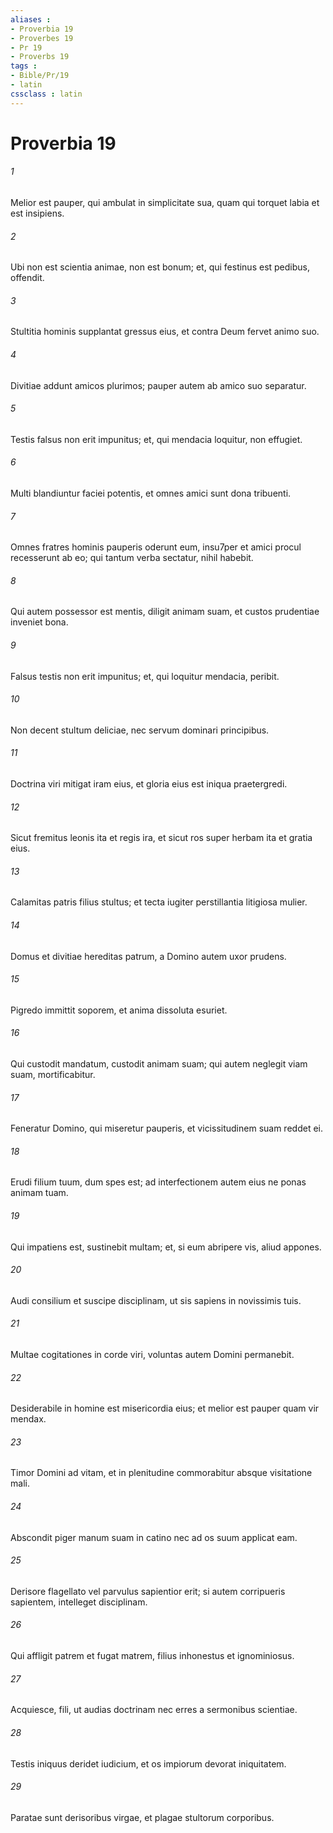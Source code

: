 ```yaml
---
aliases : 
- Proverbia 19
- Proverbes 19
- Pr 19
- Proverbs 19
tags : 
- Bible/Pr/19
- latin
cssclass : latin
---
```


# Proverbia 19

###### 1
Melior est pauper, qui ambulat in simplicitate sua, quam qui torquet labia et est insipiens.
###### 2
Ubi non est scientia animae, non est bonum; et, qui festinus est pedibus, offendit. 
###### 3
Stultitia hominis supplantat gressus eius, et contra Deum fervet animo suo.
###### 4
Divitiae addunt amicos plurimos; pauper autem ab amico suo separatur.
###### 5
Testis falsus non erit impunitus; et, qui mendacia loquitur, non effugiet.
###### 6
Multi blandiuntur faciei potentis, et omnes amici sunt dona tribuenti.
###### 7
Omnes fratres hominis pauperis oderunt eum, insu7per et amici procul recesserunt ab eo; qui tantum verba sectatur, nihil habebit.
###### 8
Qui autem possessor est mentis, diligit animam suam, et custos prudentiae inveniet bona. 
###### 9
Falsus testis non erit impunitus; et, qui loquitur mendacia, peribit.
###### 10
Non decent stultum deliciae, nec servum dominari principibus.
###### 11
Doctrina viri mitigat iram eius, et gloria eius est iniqua praetergredi.
###### 12
Sicut fremitus leonis ita et regis ira, et sicut ros super herbam ita et gratia eius.
###### 13
Calamitas patris filius stultus; et tecta iugiter perstillantia litigiosa mulier.
###### 14
Domus et divitiae hereditas patrum, a Domino autem uxor prudens.
###### 15
Pigredo immittit soporem, et anima dissoluta esuriet.
###### 16
Qui custodit mandatum, custodit animam suam; qui autem neglegit viam suam, mortificabitur.
###### 17
Feneratur Domino, qui miseretur pauperis, et vicissitudinem suam reddet ei.
###### 18
Erudi filium tuum, dum spes est; ad interfectionem autem eius ne ponas animam tuam.
###### 19
Qui impatiens est, sustinebit multam; et, si eum abripere vis, aliud appones.
###### 20
Audi consilium et suscipe disciplinam, ut sis sapiens in novissimis tuis.
###### 21
Multae cogitationes in corde viri, voluntas autem Domini permanebit.
###### 22
Desiderabile in homine est misericordia eius; et melior est pauper quam vir mendax.
###### 23
Timor Domini ad vitam, et in plenitudine commorabitur absque visitatione mali.
###### 24
Abscondit piger manum suam in catino nec ad os suum applicat eam.
###### 25
Derisore flagellato vel parvulus sapientior erit; si autem corripueris sapientem, intelleget disciplinam.
###### 26
Qui affligit patrem et fugat matrem, filius inhonestus et ignominiosus.
###### 27
Acquiesce, fili, ut audias doctrinam nec erres a sermonibus scientiae.
###### 28
Testis iniquus deridet iudicium, et os impiorum devorat iniquitatem.
###### 29
Paratae sunt derisoribus virgae, et plagae stultorum corporibus.
